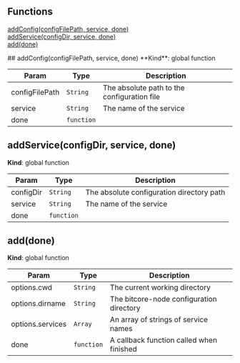## Functions
<dl>
<dt><a href="#addConfig">addConfig(configFilePath, service, done)</a></dt>
<dd></dd>
<dt><a href="#addService">addService(configDir, service, done)</a></dt>
<dd></dd>
<dt><a href="#add">add(done)</a></dt>
<dd></dd>
</dl>
<a name="addConfig"></a>
## addConfig(configFilePath, service, done)
**Kind**: global function  

| Param | Type | Description |
| --- | --- | --- |
| configFilePath | <code>String</code> | The absolute path to the configuration file |
| service | <code>String</code> | The name of the service |
| done | <code>function</code> |  |

<a name="addService"></a>
## addService(configDir, service, done)
**Kind**: global function  

| Param | Type | Description |
| --- | --- | --- |
| configDir | <code>String</code> | The absolute configuration directory path |
| service | <code>String</code> | The name of the service |
| done | <code>function</code> |  |

<a name="add"></a>
## add(done)
**Kind**: global function  

| Param | Type | Description |
| --- | --- | --- |
| options.cwd | <code>String</code> | The current working directory |
| options.dirname | <code>String</code> | The bitcore-node configuration directory |
| options.services | <code>Array</code> | An array of strings of service names |
| done | <code>function</code> | A callback function called when finished |

